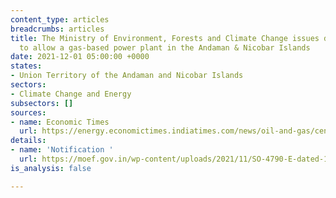 ```yaml
---
content_type: articles
breadcrumbs: articles
title: The Ministry of Environment, Forests and Climate Change issues draft notifications
  to allow a gas-based power plant in the Andaman & Nicobar Islands
date: 2021-12-01 05:00:00 +0000
states:
- Union Territory of the Andaman and Nicobar Islands
sectors:
- Climate Change and Energy
subsectors: []
sources:
- name: Economic Times
  url: https://energy.economictimes.indiatimes.com/news/oil-and-gas/centre-to-tweak-coastal-regulation-laws-for-gas-based-power-plant-at-andaman-nicobar-islands/87864970
details:
- name: 'Notification '
  url: https://moef.gov.in/wp-content/uploads/2021/11/SO-4790-E-dated-18-11-2021.pdf
is_analysis: false

---
```

